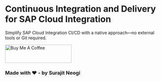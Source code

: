 # Continuous Integration and Delivery for SAP Cloud Integration

Simplify SAP Cloud Integration CI/CD with a native approach—no external tools or Git required.



<a href="https://www.buymeacoffee.com/nesun3" target="_blank"><img src="https://cdn.buymeacoffee.com/buttons/v2/default-yellow.png" alt="Buy Me A Coffee" style="height: 60px !important;width: 217px !important;" ></a>

### Made with ❤️ - by Surajit Neogi

